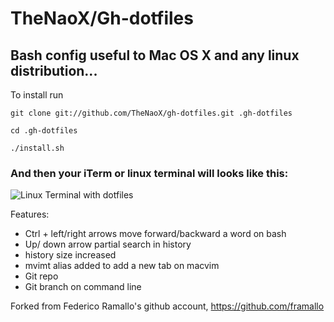 # TheNaoX/Gh-dotfiles 
## Bash config useful to Mac OS X and any linux distribution...

To install run

 `git clone git://github.com/TheNaoX/gh-dotfiles.git .gh-dotfiles`

 `cd .gh-dotfiles`

 `./install.sh`

### And then your iTerm or linux terminal will looks like this:

 ![Linux Terminal with dotfiles](https://fbcdn-sphotos-a.akamaihd.net/hphotos-ak-snc7/303420_443701365643498_100000109158461_1817022_1040907456_n.jpg)

Features:

*   Ctrl + left/right arrows move forward/backward a word on bash
*   Up/ down arrow partial search in history
*   history size increased
*   mvimt alias added to add a new tab on macvim
*   Git repo
*   Git branch on command line

Forked from Federico Ramallo's github account, https://github.com/framallo
